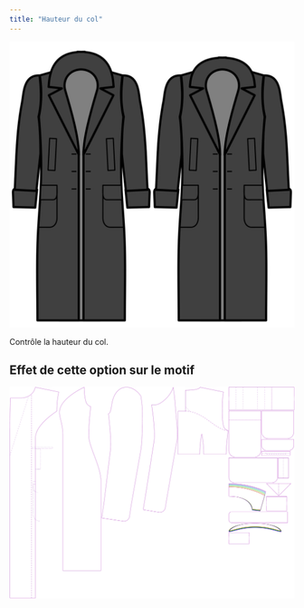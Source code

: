 ```yaml
---
title: "Hauteur du col"
---
```


![Hauteur du col](collarheight.svg)

Contrôle la hauteur du col.

## Effet de cette option sur le motif

![Cette image montre l'effet de cette option en superposant plusieurs variantes qui ont une valeur différente pour cette option](carlita_collarheight_sample.svg "Effet de cette option sur le motif")
